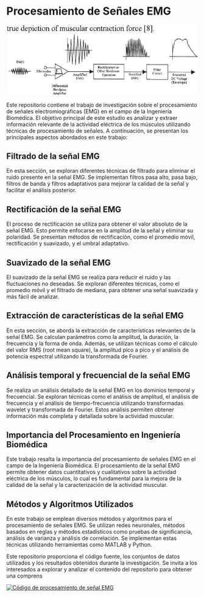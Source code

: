 # Procesamiento de Señales EMG

<p align="center"><img src="https://github.com/EduardoSalazarA/IntroSenales/blob/main/ISB/Imagenes/EmgConcept.png" width="500"></p>

Este repositorio contiene el trabajo de investigación sobre el procesamiento de señales electromiográficas (EMG) en el campo de la Ingeniería Biomédica. El objetivo principal de este estudio es analizar y extraer información relevante de la actividad eléctrica de los músculos utilizando técnicas de procesamiento de señales. A continuación, se presentan los principales aspectos abordados en este trabajo:

## Filtrado de la señal EMG
En esta sección, se exploran diferentes técnicas de filtrado para eliminar el ruido presente en la señal EMG. Se implementan filtros pasa alto, pasa bajo, filtros de banda y filtros adaptativos para mejorar la calidad de la señal y facilitar el análisis posterior.

## Rectificación de la señal EMG
El proceso de rectificación se utiliza para obtener el valor absoluto de la señal EMG. Esto permite enfocarse en la amplitud de la señal y eliminar su polaridad. Se presentan métodos de rectificación, como el promedio móvil, rectificación y suavizado, y el umbral adaptativo.

## Suavizado de la señal EMG
El suavizado de la señal EMG se realiza para reducir el ruido y las fluctuaciones no deseadas. Se exploran diferentes técnicas, como el promedio móvil y el filtrado de mediana, para obtener una señal suavizada y más fácil de analizar.

## Extracción de características de la señal EMG
En esta sección, se aborda la extracción de características relevantes de la señal EMG. Se calculan parámetros como la amplitud, la duración, la frecuencia y la forma de onda. Además, se utilizan técnicas como el cálculo del valor RMS (root mean square), la amplitud pico a pico y el análisis de potencia espectral utilizando la transformada de Fourier.

## Análisis temporal y frecuencial de la señal EMG
Se realiza un análisis detallado de la señal EMG en los dominios temporal y frecuencial. Se exploran técnicas como el análisis de amplitud, el análisis de frecuencia y el análisis de tiempo-frecuencia utilizando transformadas wavelet y transformada de Fourier. Estos análisis permiten obtener información más completa y detallada sobre la actividad muscular.

## Importancia del Procesamiento en Ingeniería Biomédica
Este trabajo resalta la importancia del procesamiento de señales EMG en el campo de la Ingeniería Biomédica. El procesamiento de la señal EMG permite obtener datos cuantitativos y cualitativos sobre la actividad eléctrica de los músculos, lo cual es fundamental para la mejora de la calidad de la señal y la caracterización de la actividad muscular.

## Métodos y Algoritmos Utilizados
En este trabajo se emplean diversos métodos y algoritmos para el procesamiento de señales EMG. Se utilizan redes neuronales, métodos basados en reglas y métodos estadísticos como pruebas de significancia, análisis de varianza y análisis de correlación. Se implementan estas técnicas utilizando herramientas como MATLAB y Python.

Este repositorio proporciona el código fuente, los conjuntos de datos utilizados y los resultados obtenidos durante la investigación. Se invita a los interesados a explorar y analizar el contenido del repositorio para obtener una comprens

[![Código de procesamiento de señal EMG](https://nbviewer.org/github/EduardoSalazarA/IntroSenales/blob/main/ISB/LAB%209%20/C%C3%B3digo/Detecci%C3%B3n_de_actividad_EMG.ipynb)](https://nbviewer.org/github/EduardoSalazarA/IntroSenales/blob/main/ISB/LAB%209%20/C%C3%B3digo/Detecci%C3%B3n_de_actividad_EMG.ipynb)
